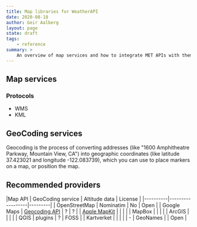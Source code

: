 ```yaml
---
title: Map libraries for WeatherAPI
date: 2020-08-18
author: Geir Aalberg
layout: page
state: draft
tags:
    - reference
summary: >
    An overview of map services and how to integrate MET APIs with them
---
```



## Map services


### Protocols

- WMS
- KML


## GeoCoding services

Geocoding is the process of converting addresses (like "1600 Amphitheatre
Parkway, Mountain View, CA") into geographic coordinates (like latitude
37.423021 and longitude -122.083739), which you can use to place markers on a
map, or position the map.

## Recommended providers

|Map API | GeoCoding service | Altitude data | License |
|----------|------------------|---------|
| OpenStreetMap | Nominatim | No | Open |
| Google Maps | [Geocoding API](https://developers.google.com/maps/documentation/geocoding/overview) | ? | ? |
| [Apple MapKit](https://developer.apple.com/documentation/mapkit) | | | |
| MapBox | | | |
| ArcGIS | | | |
| QGIS | plugins | ? | FOSS |
| Kartverket | | | |
| - | GeoNames | | Open |




